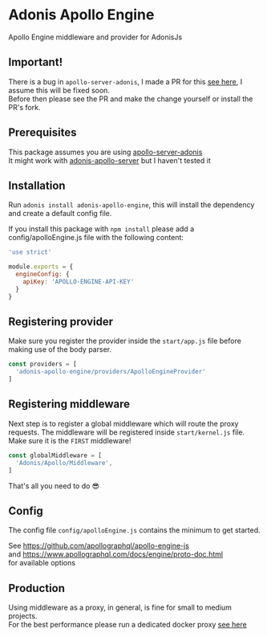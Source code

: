 # Adonis Apollo Engine
Apollo Engine middleware and provider for AdonisJs

## Important!
There is a bug in `apollo-server-adonis`, I made a PR for this [see here](https://github.com/apollographql/apollo-server/pull/842), I assume this will be fixed soon.  
Before then please see the PR and make the change yourself or install the PR's fork.

## Prerequisites
This package assumes you are using [apollo-server-adonis](https://www.npmjs.com/package/apollo-server-adonis)  
It might work with [adonis-apollo-server](https://www.npmjs.com/package/adonis-apollo-server) but I haven't tested it

## Installation

Run `adonis install adonis-apollo-engine`, this will install the dependency and create a default config file.

If you install this package with `npm install` please add a config/apolloEngine.js file with the following content:
```js
'use strict'

module.exports = {
  engineConfig: {
    apiKey: 'APOLLO-ENGINE-API-KEY'
  }
}

```

## Registering provider

Make sure you register the provider inside the `start/app.js` file before making use of the body parser.

```js
const providers = [
  'adonis-apollo-engine/providers/ApolloEngineProvider'
]
```

## Registering middleware

Next step is to register a global middleware which will route the proxy requests. The middleware will be registered inside `start/kernel.js` file.  
Make sure it is the `FIRST` middleware!

```js
const globalMiddleware = [
  'Adonis/Apollo/Middleware',
]
```

That's all you need to do 😎

## Config

The config file `config/apolloEngine.js`  contains the minimum to get started.

See https://github.com/apollographql/apollo-engine-js  
and https://www.apollographql.com/docs/engine/proto-doc.html  
for available options

## Production
Using middleware as a proxy, in general, is fine for small to medium projects.  
For the best performance please run a dedicated docker proxy
[see here](https://www.apollographql.com/docs/engine/setup-node.html#standalone-docker-container)
